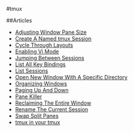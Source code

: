 #tmux

##Articles

* [Adjusting Window Pane Size](adjusting_window_pane_size.md)
* [Create A Named tmux Session](create_a_named_tmux_session.md)
* [Cycle Through Layouts](cycle_through_layouts.md)
* [Enabling Vi Mode](enabling_vi_mode.md)
* [Jumping Between Sessions](jumping_between_sessions.md)
* [List All Key Bindings](list_all_key_bindings.md)
* [List Sessions](list_sessions.md)
* [Open New Window With A Specific Directory](open_new_window_with_a_specific_directory.md)
* [Organizing Windows](organizing_windows.md)
* [Paging Up And Down](paging_up_and_down.md)
* [Pane Killer](pane_killer.md)
* [Reclaiming The Entire Window](reclaiming_the_entire_window.md)
* [Rename The Current Session](rename_the_current_session.md)
* [Swap Split Panes](swap_split_panes.md)
* [tmux in your tmux](tmux_in_your_tmux.md)